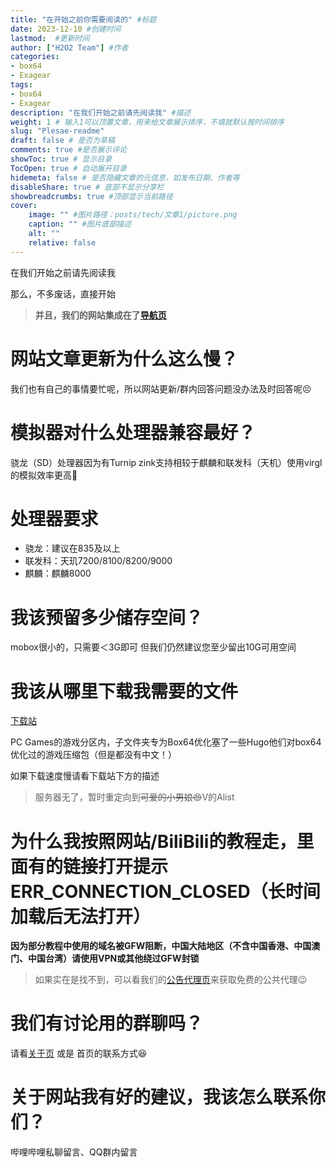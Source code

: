 ```yaml
---
title: "在开始之前你需要阅读的" #标题
date: 2023-12-10 #创建时间
lastmod:  #更新时间
author: ["H2O2 Team"] #作者
categories: 
- box64
- Exagear
tags: 
- box64
- Exagear
description: "在我们开始之前请先阅读我" #描述
weight: 1 # 输入1可以顶置文章，用来给文章展示排序，不填就默认按时间排序
slug: "Plesae-readme"
draft: false # 是否为草稿
comments: true #是否展示评论
showToc: true # 显示目录
TocOpen: true # 自动展开目录
hidemeta: false # 是否隐藏文章的元信息，如发布日期、作者等
disableShare: true # 底部不显示分享栏
showbreadcrumbs: true #顶部显示当前路径
cover:
    image: "" #图片路径：posts/tech/文章1/picture.png
    caption: "" #图片底部描述
    alt: ""
    relative: false
---
```


在我们开始之前请先阅读我
<!--more-->


那么，不多废话，直接开始

> **并且，我们的网站集成在了[导航页](https://nav.h2o-2.org)**

# 网站文章更新为什么这么慢？

我们也有自己的事情要忙呢，所以网站更新/群内回答问题没办法及时回答呢😣

# 模拟器对什么处理器兼容最好？

骁龙（SD）处理器因为有Turnip zink支持相较于麒麟和联发科（天机）使用virgl的模拟效率更高🙂

# 处理器要求

- 骁龙：建议在835及以上
- 联发科：天玑7200/8100/8200/9000
- 麒麟：麒麟8000

# 我该预留多少储存空间？

mobox很小的，只需要＜3G即可 但我们仍然建议您至少留出10G可用空间

# 我该从哪里下载我需要的文件

[下载站](https://ds.h2o-2.org)

PC Games的游戏分区内，子文件夹专为Box64优化塞了一些Hugo他们对box64优化过的游戏压缩包（但是都没有中文！）

如果下载速度慢请看下载站下方的描述

> 服务器无了，暂时重定向到~~可爱的小男娘😍~~V的Alist

# 为什么我按照网站/BiliBili的教程走，里面有的链接打开提示 **ERR_CONNECTION_CLOSED（长时间加载后无法打开）**

**因为部分教程中使用的域名被GFW阻断，中国大陆地区（不含中国香港、中国澳门、中国台湾）请使用VPN或其他绕过GFW封锁**

> 如果实在是找不到，可以看我们的[公告代理页](https://h2o-2.org/Public-Proxy)来获取免费的公共代理😉

# 我们有讨论用的群聊吗？

请看[关于页](https://h2o-2.org/about) 或是 首页的联系方式😆

# 关于网站我有好的建议，我该怎么联系你们？

哔哩哔哩私聊留言、QQ群内留言
